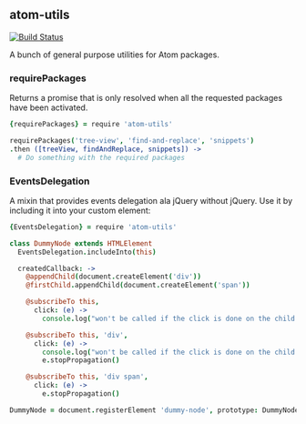 ## atom-utils

[![Build Status](https://travis-ci.org/abe33/atom-utils.svg?branch=master)](https://travis-ci.org/abe33/atom-utils)

A bunch of general purpose utilities for Atom packages.

### requirePackages

Returns a promise that is only resolved when all the requested packages have been activated.

```coffee
{requirePackages} = require 'atom-utils'

requirePackages('tree-view', 'find-and-replace', 'snippets')
.then ([treeView, findAndReplace, snippets]) ->
  # Do something with the required packages
```

### EventsDelegation

A mixin that provides events delegation ala jQuery without jQuery.
Use it by including it into your custom element:

```coffee
{EventsDelegation} = require 'atom-utils'

class DummyNode extends HTMLElement
  EventsDelegation.includeInto(this)

  createdCallback: ->
    @appendChild(document.createElement('div'))
    @firstChild.appendChild(document.createElement('span'))

    @subscribeTo this,
      click: (e) ->
        console.log("won't be called if the click is done on the child div")

    @subscribeTo this, 'div',
      click: (e) ->
        console.log("won't be called if the click is done on the child span")
        e.stopPropagation()

    @subscribeTo this, 'div span',
      click: (e) ->
        e.stopPropagation()

DummyNode = document.registerElement 'dummy-node', prototype: DummyNode.prototype
```
